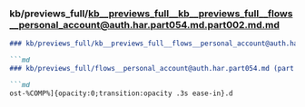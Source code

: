 ### kb/previews_full/kb__previews_full__kb__previews_full__flows__personal_account@auth.har.part054.md.part002.md.md

```md
### kb/previews_full/kb__previews_full__flows__personal_account@auth.har.part054.md.part002.md

```md
### kb/previews_full/flows__personal_account@auth.har.part054.md (part 002)

```md
ost-%COMP%]{opacity:0;transition:opacity .3s ease-in}.d
```

```

```

```
